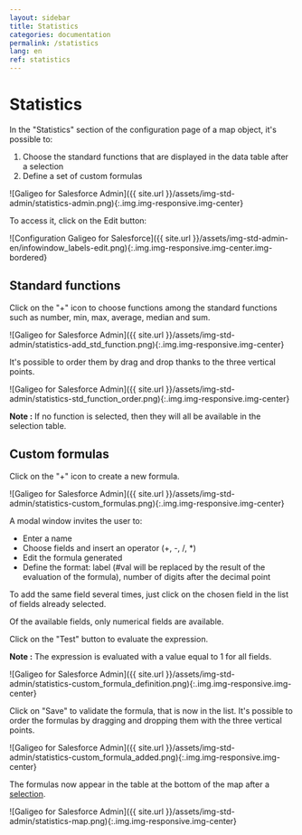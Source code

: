 ```yaml
---
layout: sidebar
title: Statistics
categories: documentation
permalink: /statistics
lang: en
ref: statistics
---
```


# Statistics

In the "Statistics" section of the configuration page of a map object, it's possible to:

1. Choose the standard functions that are displayed in the data table after a selection
2. Define a set of custom formulas

![Galigeo for Salesforce Admin]({{ site.url }}/assets/img-std-admin/statistics-admin.png){:.img.img-responsive.img-center}

To access it, click on the Edit button: 

![Configuration Galigeo for Salesforce]({{ site.url }}/assets/img-std-admin-en/infowindow_labels-edit.png){:.img.img-responsive.img-center.img-bordered}

## Standard functions

Click on the "+" icon to choose functions among the standard functions such as number, min, max, average, median and sum.

![Galigeo for Salesforce Admin]({{ site.url }}/assets/img-std-admin/statistics-add_std_function.png){:.img.img-responsive.img-center}

It's possible to order them by drag and drop thanks to the three vertical points.

![Galigeo for Salesforce Admin]({{ site.url }}/assets/img-std-admin/statistics-std_function_order.png){:.img.img-responsive.img-center}

<div class="alert alert-info" role="alert"><strong>Note :</strong> If no function is selected, then they will all be available in the selection table.</div>

## Custom formulas

Click on the "+" icon to create a new formula.

![Galigeo for Salesforce Admin]({{ site.url }}/assets/img-std-admin/statistics-custom_formulas.png){:.img.img-responsive.img-center}

A modal window invites the user to:

- Enter a name
- Choose fields and insert an operator (+, -, /, *)
- Edit the formula generated
- Define the format: label (#val will be replaced by the result of the evaluation of the formula), number of digits after the decimal point

To add the same field several times, just click on the chosen field in the list of fields already selected.

Of the available fields, only numerical fields are available.

Click on the "Test" button to evaluate the expression.

<div class="alert alert-info" role="alert"><strong>Note :</strong> The expression is evaluated with a value equal to 1 for all fields.</div>

![Galigeo for Salesforce Admin]({{ site.url }}/assets/img-std-admin/statistics-custom_formula_definition.png){:.img.img-responsive.img-center}

Click on "Save" to validate the formula, that is now in the list. It's possible to order the formulas by dragging and dropping them with the three vertical points.

![Galigeo for Salesforce Admin]({{ site.url }}/assets/img-std-admin/statistics-custom_formula_added.png){:.img.img-responsive.img-center}

The formulas now appear in the table at the bottom of the map after a [selection](/selection-en).

![Galigeo for Salesforce Admin]({{ site.url }}/assets/img-std-admin/statistics-map.png){:.img.img-responsive.img-center}
